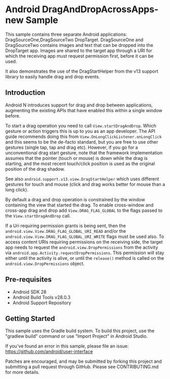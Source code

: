 
Android DragAndDropAcrossApps-new Sample
===================================

This sample contains three separate Android applications: DragSourceOne,DragSourceTwo
DropTarget. DragSourceOne and DragSourceTwo contains images and text that can be dropped into the DropTarget
app. Images are shared to the target app through a URI for which the receiving app
must request permission first, before it can be used.

It also demonstrates the use of the DragStartHelper from the v13 support library to easily
handle drag and drop events.

Introduction
------------

Android N introduces support for drag and drop between applications,
augmenting the existing APIs that have enabled this within a single
window before.

To start a drag operation you need to call `View.startDragAndDrop`.
Which gesture or action triggers this is up to you as an app developer.
The API guide recommends doing this from
`View.OnLongClickListener.onLongClick` and this seems to be the de-facto
standard, but you are free to use other gestures (single tap, tap and drag
etc).
However, if you go for a unconventional drag start gesture, note that
the framework implementation assumes that the pointer (touch or mouse)
is down while the drag is starting, and the most recent touch/click
position is used as the original position of the drag shadow.

See also `android.support.v13.view.DragStartHelper` which uses different
gestures for touch and mouse (click and drag works better for mouse
than a long click).

By default a drag and drop operation is constrained by the window
containing the view that started the drag.
To enable cross-window and cross-app drag and drop add
`View.DRAG_FLAG_GLOBAL` to the flags passed to the `View.startDragAndDrop`
call.

If a Uri requiring permission grants is being sent, then the
`android.view.View.DRAG_FLAG_GLOBAL_URI_READ` and/or the
`android.view.View.DRAG_FLAG_GLOBAL_URI_WRITE` flags must be used also.
To access content URIs requiring permissions on the receiving side, the target
app needs to request the `android.view.DropPermissions` from the activity via
`android.app.Activity.requestDropPermissions`. This permission will stay either
until the activity is alive, or until the `release()` method is called on the
`android.view.DropPermissions` object.

Pre-requisites
--------------

- Android SDK 28
- Android Build Tools v28.0.3
- Android Support Repository
 

Getting Started
---------------

This sample uses the Gradle build system. To build this project, use the
"gradlew build" command or use "Import Project" in Android Studio.



If you've found an error in this sample, please file an issue:
https://github.com/android/user-interface

Patches are encouraged, and may be submitted by forking this project and
submitting a pull request through GitHub. Please see CONTRIBUTING.md for more details.
